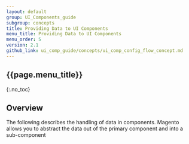 ```yaml
---
layout: default
group: UI_Components_guide
subgroup: concepts
title: Providing Data to UI Components
menu_title: Providing Data to UI Components
menu_order: 5
version: 2.1
github_link: ui_comp_guide/concepts/ui_comp_config_flow_concept.md
---
```



## {{page.menu_title}}
{:.no_toc}

## Overview

The following describes the handling of data in components. Magento allows you to abstract the data out of the primary component and into a sub-component
